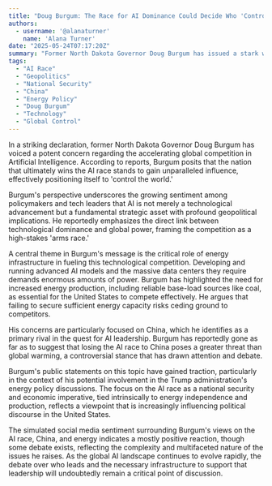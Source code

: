 ```yaml
---
title: "Doug Burgum: The Race for AI Dominance Could Decide Who 'Controls the World'"
authors:
  - username: '@alanaturner'
    name: 'Alana Turner'
date: "2025-05-24T07:17:20Z"
summary: "Former North Dakota Governor Doug Burgum has issued a stark warning: the nation that achieves supremacy in Artificial Intelligence could gain global control. He links this critical race directly to energy policy and geopolitical competition, primarily with China, asserting the stakes are higher than commonly perceived."
tags:
  - "AI Race"
  - "Geopolitics"
  - "National Security"
  - "China"
  - "Energy Policy"
  - "Doug Burgum"
  - "Technology"
  - "Global Control"
---
```


In a striking declaration, former North Dakota Governor Doug Burgum has voiced a potent concern regarding the accelerating global competition in Artificial Intelligence. According to reports, Burgum posits that the nation that ultimately wins the AI race stands to gain unparalleled influence, effectively positioning itself to 'control the world.'

Burgum's perspective underscores the growing sentiment among policymakers and tech leaders that AI is not merely a technological advancement but a fundamental strategic asset with profound geopolitical implications. He reportedly emphasizes the direct link between technological dominance and global power, framing the competition as a high-stakes 'arms race.'

A central theme in Burgum's message is the critical role of energy infrastructure in fueling this technological competition. Developing and running advanced AI models and the massive data centers they require demands enormous amounts of power. Burgum has highlighted the need for increased energy production, including reliable base-load sources like coal, as essential for the United States to compete effectively. He argues that failing to secure sufficient energy capacity risks ceding ground to competitors.

His concerns are particularly focused on China, which he identifies as a primary rival in the quest for AI leadership. Burgum has reportedly gone as far as to suggest that losing the AI race to China poses a greater threat than global warming, a controversial stance that has drawn attention and debate.

Burgum's public statements on this topic have gained traction, particularly in the context of his potential involvement in the Trump administration's energy policy discussions. The focus on the AI race as a national security and economic imperative, tied intrinsically to energy independence and production, reflects a viewpoint that is increasingly influencing political discourse in the United States.

The simulated social media sentiment surrounding Burgum's views on the AI race, China, and energy indicates a mostly positive reaction, though some debate exists, reflecting the complexity and multifaceted nature of the issues he raises. As the global AI landscape continues to evolve rapidly, the debate over who leads and the necessary infrastructure to support that leadership will undoubtedly remain a critical point of discussion.
